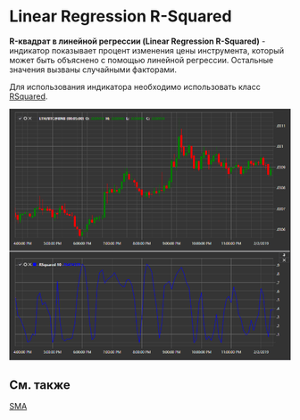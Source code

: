 # Linear Regression R\-Squared

**R\-квадрат в линейной регрессии (Linear Regression R\-Squared)** \- индикатор показывает процент изменения цены инструмента, который может быть объяснено с помощью линейной регрессии. Остальные значения вызваны случайными факторами. 

Для использования индикатора необходимо использовать класс [RSquared](xref:StockSharp.Algo.Indicators.RSquared). 

![IndicatorRSquared](../../../../images/indicatorrsquared.png)

## См. также

[SMA](sma.md)

